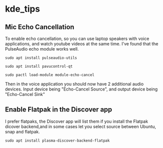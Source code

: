 # kde_tips


## Mic Echo Cancellation

To enable echo cancellation, so you can use laptop speakers with voice applications, and watch youtube videos at the same time. I've found that the PulseAudio echo module works well.

```
sudo apt install pulseaudio-utils
```
```
sudo apt install pavucontrol-qt
```
```
sudo pactl load-module module-echo-cancel
```

Then in the voice application you should now have 2 additional audio devices. Input device being "Echo-Cancel Source", and output device being "Echo-Cancel Sink"



## Enable Flatpak in the Discover app
I prefer flatpaks, the Discover app will list them if you install the Flatpak dicover backend,and in some cases let you select source between Ubuntu, snap and flatpak.

```
sudo apt install plasma-discover-backend-flatpak
```
